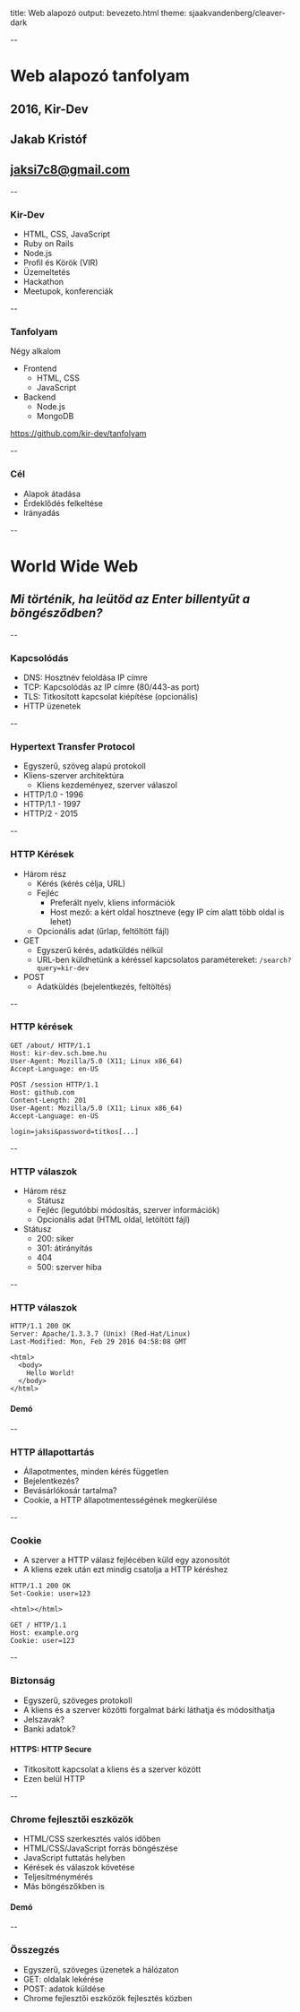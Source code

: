 title: Web alapozó
output: bevezeto.html
theme: sjaakvandenberg/cleaver-dark

--

# Web alapozó tanfolyam
## **2016, Kir-Dev**
## Jakab Kristóf
## jaksi7c8@gmail.com

--

### Kir-Dev
- HTML, CSS, JavaScript
- Ruby on Rails
- Node.js
- Profil és Körök (VIR)
- Üzemeltetés
- Hackathon
- Meetupok, konferenciák

--

### Tanfolyam
Négy alkalom
- Frontend
  - HTML, CSS
  - JavaScript
- Backend
  - Node.js
  - MongoDB

https://github.com/kir-dev/tanfolyam

--

### Cél
- Alapok átadása
- Érdeklődés felkeltése
- Irányadás

--

# World Wide Web
## *Mi történik, ha leütöd az Enter billentyűt a böngésződben?*

--

### Kapcsolódás
- DNS: Hosztnév feloldása IP címre
- TCP: Kapcsolódás az IP címre (80/443-as port)
- TLS: Titkosított kapcsolat kiépítése (opcionális)
- HTTP üzenetek

--

### Hypertext Transfer Protocol
- Egyszerű, szöveg alapú protokoll
- Kliens-szerver architektúra
  - Kliens kezdeményez, szerver válaszol
- HTTP/1.0 - 1996
- HTTP/1.1 - 1997
- HTTP/2 - 2015

--

### HTTP Kérések
- Három rész
  - Kérés (kérés célja, URL)
  - Fejléc
    - Preferált nyelv, kliens információk
    - Host mező: a kért oldal hosztneve (egy IP cím alatt több oldal is lehet)
  - Opcionális adat (űrlap, feltöltött fájl)
- GET
  - Egyszerű kérés, adatküldés nélkül
  - URL-ben küldhetünk a kéréssel kapcsolatos paramétereket: `/search?query=kir-dev`
- POST
  - Adatküldés (bejelentkezés, feltöltés)

--

### HTTP kérések
```
GET /about/ HTTP/1.1
Host: kir-dev.sch.bme.hu
User-Agent: Mozilla/5.0 (X11; Linux x86_64)
Accept-Language: en-US
```
```
POST /session HTTP/1.1
Host: github.com
Content-Length: 201
User-Agent: Mozilla/5.0 (X11; Linux x86_64)
Accept-Language: en-US

login=jaksi&password=titkos[...]
```

--

### HTTP válaszok
- Három rész
  - Státusz
  - Fejléc (legutóbbi módosítás, szerver információk)
  - Opcionális adat (HTML oldal, letöltött fájl)
- Státusz
  - 200: siker
  - 301: átirányítás
  - 404
  - 500: szerver hiba

--

### HTTP válaszok
```
HTTP/1.1 200 OK
Server: Apache/1.3.3.7 (Unix) (Red-Hat/Linux)
Last-Modified: Mon, Feb 29 2016 04:58:08 GMT

<html>
  <body>
    Hello World!
  </body>
</html>
```

#### Demó

--

### HTTP állapottartás
- Állapotmentes, minden kérés független
- Bejelentkezés?
- Bevásárlókosár tartalma?
- Cookie, a HTTP állapotmentességének megkerülése

--

### Cookie
- A szerver a HTTP válasz fejlécében küld egy azonosítót
- A kliens ezek után ezt mindig csatolja a HTTP kéréshez

```
HTTP/1.1 200 OK
Set-Cookie: user=123

<html></html>
```
```
GET / HTTP/1.1
Host: example.org
Cookie: user=123
```

--

### Biztonság
- Egyszerű, szöveges protokoll
- A kliens és a szerver közötti forgalmat bárki láthatja és módosíthatja
- Jelszavak?
- Banki adatok?

#### HTTPS: HTTP Secure
- Titkosított kapcsolat a kliens és a szerver között
- Ezen belül HTTP

--

### Chrome fejlesztői eszközök
- HTML/CSS szerkesztés valós időben
- HTML/CSS/JavaScript forrás böngészése
- JavaScript futtatás helyben
- Kérések és válaszok követése
- Teljesítménymérés
- Más böngészőkben is

#### Demó

--

### Összegzés
- Egyszerű, szöveges üzenetek a hálózaton
- GET: oldalak lekérése
- POST: adatok küldése
- Chrome fejlesztői eszközök fejlesztés közben
